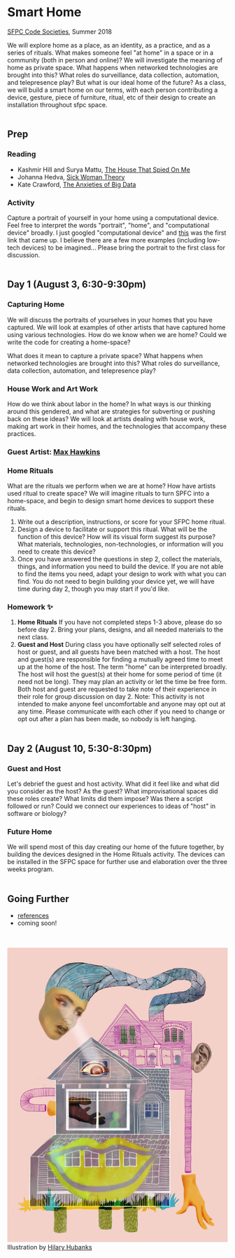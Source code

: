 # Smart Home

[SFPC Code Societies](http://sfpc.io/codesocieties/), Summer 2018

We will explore home as a place, as an identity, as a practice, and as a series of rituals. What makes someone feel "at home" in a space or in a community (both in person and online)? We will investigate the meaning of home as private space. What happens when networked technologies are brought into this? What roles do surveillance, data collection, automation, and telepresence play? But what is our ideal home of the future? As a class, we will build a smart home on our terms, with each person contributing a device, gesture, piece of furniture, ritual, etc of their design to create an installation throughout sfpc space.
<br><br>

## Prep

### Reading
* Kashmir Hill and Surya Mattu, [The House That Spied On Me](https://gizmodo.com/the-house-that-spied-on-me-1822429852)
* Johanna Hedva, [Sick Woman Theory](http://www.maskmagazine.com/not-again/struggle/sick-woman-theory)
* Kate Crawford, [The Anxieties of Big Data](https://thenewinquiry.com/the-anxieties-of-big-data/)

### Activity
Capture a portrait of yourself in your home using a computational device. Feel free to interpret the words "portrait", "home", and "computational device" broadly. I just googled "computational device" and [this](https://www.cs.drexel.edu/~introcs/F2K/lectures/2.1_computers/examples.html) was the first link that came up. I believe there are a few more examples (including low-tech devices) to be imagined... Please bring the portrait to the first class for discussion.
<br><br>

## Day 1 (August 3, 6:30-9:30pm)

### Capturing Home
We will discuss the portraits of yourselves in your homes that you have captured. We will look at examples of other artists that have captured home using various technologies. How do we know when we are home? Could we write the code for creating a home-space? 

What does it mean to capture a private space? What happens when networked technologies are brought into this? What roles do surveillance, data collection, automation, and telepresence play?

### House Work and Art Work
How do we think about labor in the home? In what ways is our thinking around this gendered, and what are strategies for subverting or pushing back on these ideas? We will look at artists dealing with house work, making art work in their homes, and the technologies that accompany these practices.

### Guest Artist: [Max Hawkins](https://maxhawkins.me/)

### Home Rituals
What are the rituals we perform when we are at home? How have artists used ritual to create space? We will imagine rituals to turn SPFC into a home-space, and begin to design smart home devices to support these rituals.
1. Write out a description, instructions, or score for your SFPC home ritual.
2. Design a device to facilitate or support this ritual. What will be the function of this device? How will its visual form suggest its purpose? What materials, technologies, non-technologies, or information will you need to create this device?
3. Once you have answered the questions in step 2, collect the materials, things, and information you need to build the device. If you are not able to find the items you need, adapt your design to work with what you can find. You do not need to begin building your device yet, we will have time during day 2, though you may start if you'd like.

### Homework ✨
1. **Home Rituals** If you have not completed steps 1-3 above, please do so before day 2. Bring your plans, designs, and all needed materials to the next class.
2. **Guest and Host** During class you have optionally self selected roles of host or guest, and all guests have been matched with a host. The host and guest(s) are responsible for finding a mutually agreed time to meet up at the home of the host. The term "home" can be interpreted broadly. The host will host the guest(s) at their home for some period of time (it need not be long). They may plan an activity or let the time be free form. Both host and guest are requested to take note of their experience in their role for group discussion on day 2. Note: This activity is not intended to make anyone feel uncomfortable and anyone may opt out at any time. Please communicate with each other if you need to change or opt out after a plan has been made, so nobody is left hanging.
<br><br>

## Day 2 (August 10, 5:30-8:30pm)

### Guest and Host
Let's debrief the guest and host activity. What did it feel like and what did you consider as the host? As the guest? What improvisational spaces did these roles create? What limits did them impose? Was there a script followed or run? Could we connect our experiences to ideas of "host" in software or biology?

### Future Home
We will spend most of this day creating our home of the future together, by building the devices designed in the Home Rituals activity. The devices can be installed in the SFPC space for further use and elaboration over the three weeks program.
<br><br>

## Going Further
* [references](https://github.com/lmccart/Smart-Home/wiki/References)
* coming soon!

<br><br>
<img src="Alexa_Final_s.jpg" alt="smarthome illustration" width="600px"><br>
Illustration by [Hilary Hubanks](http://www.hilaryhubanks.com/)


